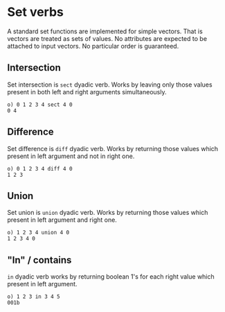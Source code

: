 # Set verbs

A standard set functions are implemented for simple vectors. That is vectors are treated as sets of values. No attributes are expected to be attached to input vectors. No particular order is guaranteed.

## Intersection

Set intersection is ```sect``` dyadic verb. Works by leaving only those values present in both left and right arguments simultaneously.

```o
o) 0 1 2 3 4 sect 4 0
0 4
```

## Difference

Set difference is ```diff``` dyadic verb. Works by returning those values which present in left argument and not in right one.

```o
o) 0 1 2 3 4 diff 4 0
1 2 3
```

## Union

Set union is ```union``` dyadic verb. Works by returning those values which present in left argument and right one.

```o
o) 1 2 3 4 union 4 0
1 2 3 4 0
```

## "In" / contains

```in``` dyadic verb works by returning boolean 1's for each right value which present in left argument.

```o
o) 1 2 3 in 3 4 5
001b
```
